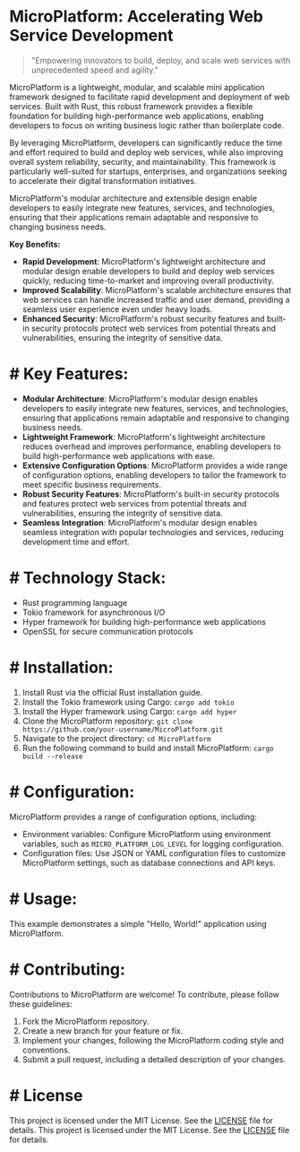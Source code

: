 <!-- MicroPlatform_20250720112356_2636 -->

# MicroPlatform: Accelerating Web Service Development
> "Empowering innovators to build, deploy, and scale web services with unprecedented speed and agility."

MicroPlatform is a lightweight, modular, and scalable mini application framework designed to facilitate rapid development and deployment of web services. Built with Rust, this robust framework provides a flexible foundation for building high-performance web applications, enabling developers to focus on writing business logic rather than boilerplate code.

By leveraging MicroPlatform, developers can significantly reduce the time and effort required to build and deploy web services, while also improving overall system reliability, security, and maintainability. This framework is particularly well-suited for startups, enterprises, and organizations seeking to accelerate their digital transformation initiatives.

MicroPlatform's modular architecture and extensible design enable developers to easily integrate new features, services, and technologies, ensuring that their applications remain adaptable and responsive to changing business needs.

**Key Benefits:**
* **Rapid Development**: MicroPlatform's lightweight architecture and modular design enable developers to build and deploy web services quickly, reducing time-to-market and improving overall productivity.
* **Improved Scalability**: MicroPlatform's scalable architecture ensures that web services can handle increased traffic and user demand, providing a seamless user experience even under heavy loads.
* **Enhanced Security**: MicroPlatform's robust security features and built-in security protocols protect web services from potential threats and vulnerabilities, ensuring the integrity of sensitive data.

# # Key Features:
* **Modular Architecture**: MicroPlatform's modular design enables developers to easily integrate new features, services, and technologies, ensuring that applications remain adaptable and responsive to changing business needs.
* **Lightweight Framework**: MicroPlatform's lightweight architecture reduces overhead and improves performance, enabling developers to build high-performance web applications with ease.
* **Extensive Configuration Options**: MicroPlatform provides a wide range of configuration options, enabling developers to tailor the framework to meet specific business requirements.
* **Robust Security Features**: MicroPlatform's built-in security protocols and features protect web services from potential threats and vulnerabilities, ensuring the integrity of sensitive data.
* **Seamless Integration**: MicroPlatform's modular design enables seamless integration with popular technologies and services, reducing development time and effort.

# # Technology Stack:
* Rust programming language
* Tokio framework for asynchronous I/O
* Hyper framework for building high-performance web applications
* OpenSSL for secure communication protocols

# # Installation:
1. Install Rust via the official Rust installation guide.
2. Install the Tokio framework using Cargo: `cargo add tokio`
3. Install the Hyper framework using Cargo: `cargo add hyper`
4. Clone the MicroPlatform repository: `git clone https://github.com/your-username/MicroPlatform.git`
5. Navigate to the project directory: `cd MicroPlatform`
6. Run the following command to build and install MicroPlatform: `cargo build --release`

# # Configuration:
MicroPlatform provides a range of configuration options, including:
* Environment variables: Configure MicroPlatform using environment variables, such as `MICRO_PLATFORM_LOG_LEVEL` for logging configuration.
* Configuration files: Use JSON or YAML configuration files to customize MicroPlatform settings, such as database connections and API keys.

# # Usage:

This example demonstrates a simple "Hello, World!" application using MicroPlatform.

# # Contributing:
Contributions to MicroPlatform are welcome! To contribute, please follow these guidelines:

1. Fork the MicroPlatform repository.
2. Create a new branch for your feature or fix.
3. Implement your changes, following the MicroPlatform coding style and conventions.
4. Submit a pull request, including a detailed description of your changes.

# # License

This project is licensed under the MIT License. See the [LICENSE](https://github.com/ewhu/MicroPlatform/blob/main/LICENSE) file for details.
This project is licensed under the MIT License. See the [LICENSE](LICENSE) file for details.
